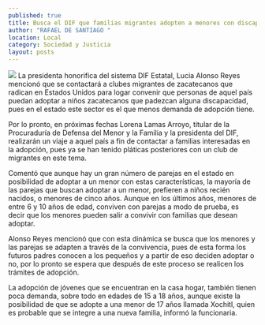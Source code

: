 ```yaml
---
published: true
title: Busca el DIF que familias migrantes adopten a menores con discapacidad
author: "RAFAEL DE SANTIAGO "
location: Local
category: Sociedad y Justicia
layout: posts
---
```


![](http://i.imgur.com/2jeddlWm.jpg)
La presidenta honorifica del sistema DIF Estatal, Lucia Alonso Reyes mencionó que se contactará a clubes migrantes de zacatecanos que radican en Estados Unidos para logar convenir que personas de aquel país puedan adoptar a niños zacatecanos que padezcan alguna discapacidad, pues en el estado este sector es el que menos demanda de adopción tiene.

Por lo pronto, en próximas fechas Lorena Lamas Arroyo, titular de la Procuraduría de Defensa del Menor y la Familia y la presidenta del DIF, realizarán un viaje a aquel país a fin de contactar a familias interesadas en la adopción, pues ya se han tenido pláticas posteriores con un club de migrantes en este tema.

Comentó que aunque hay un gran número de parejas en el estado en posibilidad de adoptar a un menor con estas características, la mayoría de las parejas que buscan adoptar a un menor, prefieren a niños recién nacidos, o menores de cinco años. 
Aunque en los últimos años, menores de entre 6 y 10 años de edad, conviven con parejas a modo de prueba, es decir que los menores pueden salir a convivir con familias que desean adoptar.

Alonso Reyes mencionó que con esta dinámica se busca que los menores y las parejas se adapten a través de la convivencia, pues de esta forma los futuros padres conocen a los pequeños y a partir de eso deciden adoptar o no, por lo pronto se espera que después de este proceso se realicen los trámites de adopción.

La adopción de jóvenes que se encuentran en la casa hogar, también tienen poca demanda, sobre todo en edades de 15 a 18 años, aunque existe la posibilidad de que se adopte a una menor de 17 años llamada Xochitl, quien es probable que se integre a una nueva familia, informó la funcionaria.

